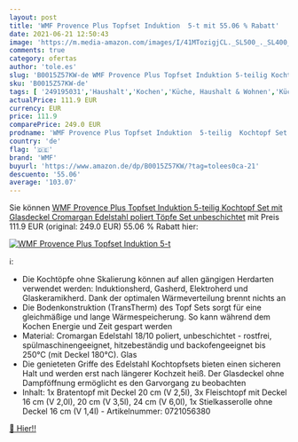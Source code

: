 ```yaml
---
layout: post
title: 'WMF Provence Plus Topfset Induktion  5-t mit 55.06 % Rabatt'
date: 2021-06-21 12:50:43
image: 'https://m.media-amazon.com/images/I/41MTozigjCL._SL500_._SL400_.jpg'
comments: true
category: ofertas
author: 'tole.es'
slug: 'B0015Z57KW-de WMF Provence Plus Topfset Induktion 5-teilig Kochtopf Set...'
sku: 'B0015Z57KW-de'
tags: [ '249195031','Haushalt','Kochen','Küche, Haushalt & Wohnen','Küche, Kochen & Backen','Küchengeräte','Produkte','Topf- & Pfannen-Sets','Topf- & Pfannensets','Töpfe & Pfannen','wmf', ]
actualPrice: 111.9 EUR
currency: EUR
price: 111.9
comparePrice: 249.0 EUR
prodname: 'WMF Provence Plus Topfset Induktion  5-teilig  Kochtopf Set mit Glasdeckel  Cromargan Edelstahl poliert  Töpfe Set unbeschichtet'
country: 'de'
flag: '🇩🇪'
brand: 'WMF'
buyurl: 'https://www.amazon.de/dp/B0015Z57KW/?tag=tolees0ca-21'
descuento: '55.06'
average: '103.07'
---
```


Sie können [WMF Provence Plus Topfset Induktion  5-teilig  Kochtopf Set mit Glasdeckel  Cromargan Edelstahl poliert  Töpfe Set unbeschichtet](https://www.amazon.de/dp/B0015Z57KW/?tag=tolees0ca-21) mit Preis 111.9 EUR (original: 249.0 EUR) 55.06 % Rabatt hier:

[![WMF Provence Plus Topfset Induktion  5-t](https://m.media-amazon.com/images/I/41MTozigjCL._SL500_._SL400_.jpg)](https://www.amazon.de/dp/B0015Z57KW/?tag=tolees0ca-21)

ℹ️:

- Die Kochtöpfe ohne Skalierung können auf allen gängigen Herdarten verwendet werden: Induktionsherd, Gasherd, Elektroherd und Glaskeramikherd. Dank der optimalen Wärmeverteilung brennt nichts an
- Die Bodenkonstruktion (TransTherm) des Topf Sets sorgt für eine gleichmäßige und lange Wärmespeicherung. So kann während dem Kochen Energie und Zeit gespart werden
- Material: Cromargan Edelstahl 18/10 poliert, unbeschichtet - rostfrei, spülmaschinengeeignet, hitzebeständig und backofengeeignet bis 250°C (mit Deckel 180°C). Glas
- Die genieteten Griffe des Edelstahl Kochtopfsets bieten einen sicheren Halt und werden erst nach längerer Kochzeit heiß. Der Glasdeckel ohne Dampföffnung ermöglicht es den Garvorgang zu beobachten
- Inhalt: 1x Bratentopf mit Deckel 20 cm (V 2,5l), 3x Fleischtopf mit Deckel 16 cm (V 2,0l), 20 cm (V 3,5l), 24 cm (V 6,0l), 1x Stielkasserolle ohne Deckel 16 cm (V 1,4l) - Artikelnummer: 0721056380

[🛒 Hier!!](https://www.amazon.de/dp/B0015Z57KW/?tag=tolees0ca-21)
